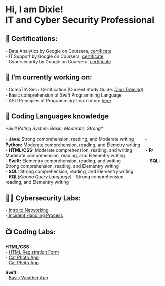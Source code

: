 <h1>Hi, I am Dixie! <br/>IT and Cyber Security Professional</h1>

<h2>🔖 Certifications:</h2>
- Data Analytics by Google on Coursera, <a href="https://coursera.org/verify/professional-cert/CKA9LKY9XSVS">certificate</a>
<br>
- IT Support by Google on Coursera, <a href="https://coursera.org/verify/professional-cert/HDZBBNLPRYNA">certificate</a> 
<br>
- Cybersecurity by Google on Coursera, <a href="https://coursera.org/verify/professional-cert/V52FCP88C9H3">certificate</a>

<h2>🌱 I’m currently working on:</h2>
- CompTIA Sec+ Certification (Current Study Guide: <a href="https://www.diontraining.com/courses/comptia-security"><i>Dion Training</i></a>) <br>
- Basic comprehension of Swift Programming Language <br>
- ASU Principles of Programming: Learn more <a href="https://gostudyhall.com/courses/principles-of-programming-cse-110/">here</a> 

<h2>💬 Coding Languages knowledge</h2>
 <i>*Skill Rating System: Basic, Moderate, Strong*</i> <br>
 <br>
- <Strong>Java:</Strong> Strong comprehension, reading, and Moderate writing &nbsp;  &nbsp;  &nbsp; &nbsp; - <Strong>Python:</Strong> Moderate comprehension, reading, and Elemetry writing <br>
- <Strong>HTML/CSS:</Strong> Moderate comprehension, reading, and writing &nbsp;  &nbsp;  &nbsp;  &nbsp; &nbsp; - <Strong>R:</Strong> Moderate comprehension, reading, and Elementry writing <br>
- <Strong>Swift:</Strong> Elementry comprehension, reading, and writing &nbsp;  &nbsp;  &nbsp;  &nbsp;  &nbsp; &nbsp; &nbsp;  &nbsp;  &nbsp; &nbsp; - <strong>SQL:</strong> Strong comprehension, reading, and Elementry writing <br>
- <strong>SQL:</strong> Strong comprehension, reading, and Elementry writing <br>
- <strong>KQL</strong><i>(Kibana Query Language)</i> - Strong comprehension, <br>
reading, and Elementry writing

<h2>👨‍💻 Cybersecurity Labs:</h2>
-<a href="https://academy.hackthebox.com/achievement/842257/34" target="_blank" rel="noopener noreferrer"> Intro to Networking</a>
<br>
-<a href="https://academy.hackthebox.com/achievement/842257/148)"> Incident Handling Process</a>
<br >

<h2>📺 Coding Labs:</h2>
<p><strong>HTML/CSS</strong>
<br>
  - <a href="https://github.com/DixieReed/RegistrationFormBasic">HTML Registration Form</a> <br>
  - <a href="https://github.com/DixieReed/Cat-Photo-App/tree/main">Cat Photo App</a> <br>
  - <a href="https://github.com/DixieReed/Cat-Photo-App/tree/main">Cat Photo App</a>
</p>

<p>
</b><strong>Swift</strong><br> - <a href="https://github.com/DixieReed/Swift_weatherApp"{:target="_blank" rel="noopener"}> Basic Weather App</a>
</p>
<!--
Here are some ideas to get you started:

- 🔭 I’m currently working on ...
- 🌱 I’m currently learning ...
- 👯 I’m looking to collaborate on ...
- 🤔 I’m looking for help with ...
- 💬 Ask me about ...
- 📫 How to reach me: ...
- 😄 Pronouns: ...
- ⚡ Fun fact: ...

  Space fill options
  &nbsp;  \\ two spaces
  &nbsp; \\ one space
-->
